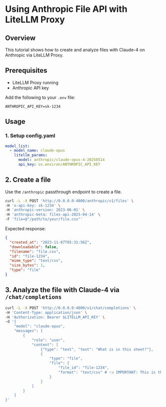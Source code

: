 # Using Anthropic File API with LiteLLM Proxy

## Overview

This tutorial shows how to create and analyze files with Claude-4 on Anthropic via LiteLLM Proxy.

## Prerequisites

- LiteLLM Proxy running
- Anthropic API key

Add the following to your `.env` file:
```
ANTHROPIC_API_KEY=sk-1234
```

## Usage

### 1. Setup config.yaml

```yaml
model_list:
  - model_name: claude-opus
    litellm_params:
      model: anthropic/claude-opus-4-20250514
      api_key: os.environ/ANTHROPIC_API_KEY
```

## 2. Create a file 

Use the `/anthropic` passthrough endpoint to create a file.

```bash
curl -L -X POST 'http://0.0.0.0:4000/anthropic/v1/files' \
-H 'x-api-key: sk-1234' \
-H 'anthropic-version: 2023-06-01' \
-H 'anthropic-beta: files-api-2025-04-14' \
-F 'file=@"/path/to/your/file.csv"'
```

Expected response:

```json
{
  "created_at": "2023-11-07T05:31:56Z",
  "downloadable": false,
  "filename": "file.csv",
  "id": "file-1234",
  "mime_type": "text/csv",
  "size_bytes": 1,
  "type": "file"
}
```


## 3. Analyze the file with Claude-4 via `/chat/completions`


```bash
curl -L -X POST 'http://0.0.0.0:4000/v1/chat/completions' \
-H 'Content-Type: application/json' \
-H 'Authorization: Bearer $LITELLM_API_KEY' \
-d '{
    "model": "claude-opus",
    "messages": [
        {
            "role": "user",
            "content": [
                {"type": "text", "text": "What is in this sheet?"},
                {
                    "type": "file",
                    "file": {
                        "file_id": "file-1234",
                        "format": "text/csv" # 👈 IMPORTANT: This is the format of the file you want to analyze
                    }
                }
            ]
        }
    ]
}'
```